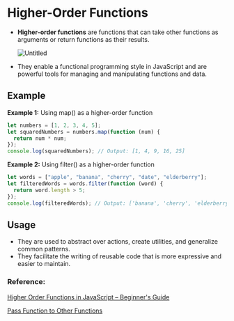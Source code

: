 # Higher-Order Functions

- **Higher-order functions** are functions that can take other functions as arguments or return functions as their results.
    
    ![Untitled](Higher-Order%20Functions%2061e55025e39746fdaa84487ee73f528b/Untitled.png)
    
- They enable a functional programming style in JavaScript and are powerful tools for managing and manipulating functions and data.

## Example

**Example 1:** Using map() as a higher-order function

```jsx
let numbers = [1, 2, 3, 4, 5];
let squaredNumbers = numbers.map(function (num) {
  return num * num;
});
console.log(squaredNumbers); // Output: [1, 4, 9, 16, 25]
```

**Example 2:** Using filter() as a higher-order function

```jsx
let words = ["apple", "banana", "cherry", "date", "elderberry"];
let filteredWords = words.filter(function (word) {
  return word.length > 5;
});
console.log(filteredWords); // Output: ['banana', 'cherry', 'elderberry']
```

## Usage

- They are used to abstract over actions, create utilities, and generalize common patterns.
- They facilitate the writing of reusable code that is more expressive and easier to maintain.

### Reference:

[Higher Order Functions in JavaScript – Beginner's Guide](https://www.freecodecamp.org/news/higher-order-functions-in-javascript/)

[Pass Function to Other Functions](Higher-Order%20Functions%2061e55025e39746fdaa84487ee73f528b/Pass%20Function%20to%20Other%20Functions%20263592ef655e4748bc2f92edd795010b.md)